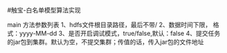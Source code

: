 #触宝-白名单模型算法实现


main 方法参数列表
1、hdfs文件根目录路径，最后不带/
2、数据时间下限， 格式：yyyy-MM-dd
3、是否开启调试模式，true/false,默认：false 
4、提交任务的jar包到集群。默认为空，不提交集群；传值的话，传入jar包的文件地址